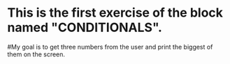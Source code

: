 # This is the first exercise of the block named "CONDITIONALS". 
#My goal is to get three numbers from the user and print the biggest of them on the screen.
